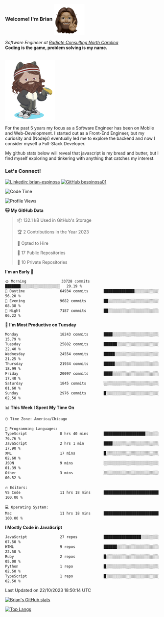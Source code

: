 ###  Welcome! I'm Brian <img align="center" src="https://github.com/bespinosa01/bespinosa01/blob/main/assets/peace-animoji.png" height="100" /></h2>
<p><em>Software Engineer at <a href="https://www.radiateconsulting.coop/north-carolina-tech-coop">Radiate Consulting North Carolina</a>
 <br/>
<!-- </br>Developer Consultant at <a href="https://codethedream.org/">Code The Dream</a> -->
</em> <b>Coding is the game, problem solving is my name.</b></p>

<br/>


 <img align="center" src="https://github.com/bespinosa01/bespinosa01/blob/main/assets/octo-me.png" height="200" /> 
 <p>
 For the past 5 years my focus as a Software Engineer has been on Mobile and Web-Development. I started out as a Front-End Engineer, but my curiosity and (Nodejs) eventually led me to explore the backend and now I consider myself a Full-Stack Developer.
</p>
<p>
 My github stats below will reveal that javascript is my bread and butter, but I find myself exploring and tinkering with anything that catches my interest. 
 </p>
 
 
### Let's Connect!

[![Linkedin: brian-espinosa](https://img.shields.io/badge/-brian--espinosa-blue?style=flat-square&logo=Linkedin&logoColor=white&link=https://www.linkedin.com/in/brian-espinosa/)](https://www.linkedin.com/in/brian-espinosa/)
[![GitHub bespinosa01](https://img.shields.io/github/followers/bespinosa01?label=follow&style=social)](https://github.com/bespinosa01)



<!--START_SECTION:waka-->
![Code Time](http://img.shields.io/badge/Code%20Time-1%2C322%20hrs-blue)

![Profile Views](http://img.shields.io/badge/Profile%20Views-0-blue)

**🐱 My GitHub Data** 

> 📦 132.1 kB Used in GitHub's Storage 
 > 
> 🏆 2 Contributions in the Year 2023
 > 
> 💼 Opted to Hire
 > 
> 📜 17 Public Repositories 
 > 
> 🔑 10 Private Repositories 
 > 
**I'm an Early 🐤** 

```text
🌞 Morning                33728 commits       ███████░░░░░░░░░░░░░░░░░░   29.19 % 
🌆 Daytime                64934 commits       ██████████████░░░░░░░░░░░   56.20 % 
🌃 Evening                9682 commits        ██░░░░░░░░░░░░░░░░░░░░░░░   08.38 % 
🌙 Night                  7187 commits        ██░░░░░░░░░░░░░░░░░░░░░░░   06.22 % 
```
📅 **I'm Most Productive on Tuesday** 

```text
Monday                   18243 commits       ████░░░░░░░░░░░░░░░░░░░░░   15.79 % 
Tuesday                  25882 commits       ██████░░░░░░░░░░░░░░░░░░░   22.40 % 
Wednesday                24554 commits       █████░░░░░░░░░░░░░░░░░░░░   21.25 % 
Thursday                 21934 commits       █████░░░░░░░░░░░░░░░░░░░░   18.99 % 
Friday                   20097 commits       ████░░░░░░░░░░░░░░░░░░░░░   17.40 % 
Saturday                 1845 commits        ░░░░░░░░░░░░░░░░░░░░░░░░░   01.60 % 
Sunday                   2976 commits        █░░░░░░░░░░░░░░░░░░░░░░░░   02.58 % 
```


📊 **This Week I Spent My Time On** 

```text
🕑︎ Time Zone: America/Chicago

💬 Programming Languages: 
TypeScript               8 hrs 40 mins       ███████████████████░░░░░░   76.76 % 
JavaScript               2 hrs 1 min         ████░░░░░░░░░░░░░░░░░░░░░   17.90 % 
XML                      17 mins             █░░░░░░░░░░░░░░░░░░░░░░░░   02.60 % 
JSON                     9 mins              ░░░░░░░░░░░░░░░░░░░░░░░░░   01.39 % 
Other                    3 mins              ░░░░░░░░░░░░░░░░░░░░░░░░░   00.52 % 

🔥 Editors: 
VS Code                  11 hrs 18 mins      █████████████████████████   100.00 % 

💻 Operating System: 
Mac                      11 hrs 18 mins      █████████████████████████   100.00 % 
```

**I Mostly Code in JavaScript** 

```text
JavaScript               27 repos            █████████████████░░░░░░░░   67.50 % 
HTML                     9 repos             ██████░░░░░░░░░░░░░░░░░░░   22.50 % 
Ruby                     2 repos             █░░░░░░░░░░░░░░░░░░░░░░░░   05.00 % 
Python                   1 repo              █░░░░░░░░░░░░░░░░░░░░░░░░   02.50 % 
TypeScript               1 repo              █░░░░░░░░░░░░░░░░░░░░░░░░   02.50 % 
```




 Last Updated on 22/10/2023 18:50:14 UTC
<!--END_SECTION:waka-->


<!--  Github STATS -->
[![Brian's GitHub stats](https://github-readme-stats.vercel.app/api?username=bespinosa01&hide=stars,contribs&count_private=true&show_icons=true)](https://github.com/anuraghazra/github-readme-stats)

[![Top Langs](https://github-readme-stats.vercel.app/api/top-langs/?username=bespinosa01&layout=compact)](https://github.com/anuraghazra/github-readme-stats)



<!--
**bespinosa01/bespinosa01** is a ✨ _special_ ✨ repository because its `README.md` (this file) appears on your GitHub profile.

Here are some ideas to get you started:

- 🔭 I’m currently working on ...
- 🌱 I’m currently learning ...
- 👯 I’m looking to collaborate on ...
- 🤔 I’m looking for help with ...
- 💬 Ask me about ...
- 📫 How to reach me: ...
- 😄 Pronouns: ...
- ⚡ Fun fact: ...
-->
